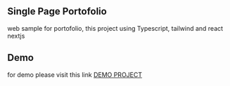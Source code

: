 ## Single Page Portofolio
web sample for portofolio, this project using Typescript, tailwind and react nextjs

## Demo
for demo please visit this link [DEMO PROJECT](https://single-page-portofolio.vercel.app/)

